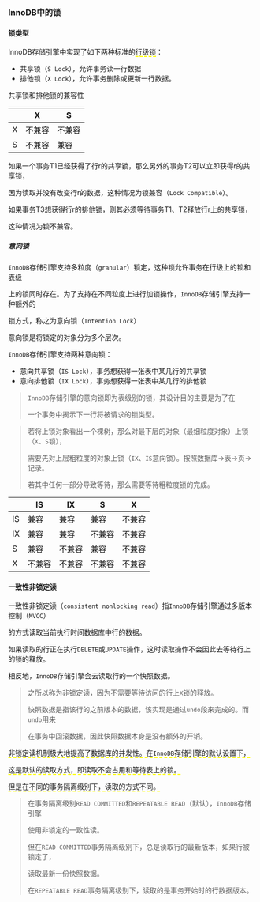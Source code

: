 ### InnoDB中的锁

#### 锁类型

InnoDB存储引擎中实现了如下两种标准的<span style="border-bottom:2px dashed yellow;">行级锁</span>：

* 共享锁（`S Lock`），允许事务读一行数据
* 排他锁（`X Lock`），允许事务删除或更新一行数据。

共享锁和排他锁的兼容性

|      | X      | S      |
| ---- | ------ | ------ |
| X    | 不兼容 | 不兼容 |
| S    | 不兼容 | 兼容   |

如果一个事务T1已经获得了行r的共享锁，那么另外的事务T2可以立即获得r的共享锁，

因为读取并没有改变行r的数据，这种情况为锁兼容（`Lock Compatible`）。

如果事务T3想获得行r的排他锁，则其必须等待事务T1、T2释放行r上的共享锁，

这种情况为锁不兼容。

##### 意向锁

`InnoDB`存储引擎支持多粒度（`granular`）锁定，这种锁允许事务在行级上的锁和表级

上的锁同时存在。为了支持在不同粒度上进行加锁操作，`InnoDB`存储引擎支持一种额外的

锁方式，称之为意向锁（`Intention Lock`）

意向锁是将锁定的对象分为多个层次。

`InnoDB`存储引擎支持两种意向锁：

* 意向共享锁（`IS Lock`），事务想获得一张表中某几行的共享锁
* 意向排他锁（`IX Lock`），事务想获得一张表中某几行的排他锁

> `InnoDB`存储引擎的意向锁即为表级别的锁，其设计目的主要是为了在
>
> 一个事务中揭示下一行将被请求的锁类型。

> 若将上锁对象看出一个棵树，那么对最下层的对象（最细粒度对象）上锁（`X`、`S`锁），
>
> 需要先对上层粗粒度的对象上锁（`IX`、`IS`意向锁）。按照数据库->表->页->记录。
>
> 若其中任何一部分导致等待，那么需要等待粗粒度锁的完成。

|      | IS     | IX     | S      | X      |
| ---- | ------ | ------ | ------ | ------ |
| IS   | 兼容   | 兼容   | 兼容   | 不兼容 |
| IX   | 兼容   | 兼容   | 不兼容 | 不兼容 |
| S    | 兼容   | 不兼容 | 兼容   | 不兼容 |
| X    | 不兼容 | 不兼容 | 不兼容 | 不兼容 |



#### 一致性非锁定读

一致性非锁定读（`consistent nonlocking read`）指`InnoDB`存储引擎通过多版本控制（`MVCC`）

的方式读取当前执行时间数据库中行的数据。

如果读取的行正在执行`DELETE`或`UPDATE`操作，这时读取操作不会因此去等待行上的锁的释放。

相反地，`InnoDB`存储引擎会去读取行的一个快照数据。

> 之所以称为非锁定读，因为不需要等待访问的行上`X`锁的释放。
>
> 快照数据是指该行的之前版本的数据，该实现是通过`undo`段来完成的。而`undo`用来
>
> 在事务中回滚数据，因此快照数据本身是没有额外的开销。

<span style="border-bottom:2px dashed yellow;">非锁定读机制极大地提高了数据库的并发性。在`InnoDB`存储引擎的默认设置下，</span>

<span style="border-bottom:2px dashed yellow;">这是默认的读取方式，即读取不会占用和等待表上的锁。</span>

<span style="border-bottom:2px dashed yellow;">但是在不同的事务隔离级别下，读取的方式不同。</span>

> 在事务隔离级别`READ COMMITTED`和`REPEATABLE READ`（默认），`InnoDB`存储引擎
>
> 使用非锁定的一致性读。
>
> 但在`READ COMMITTED`事务隔离级别下，总是读取行的最新版本，如果行被锁定了，
>
> 读取最新一份快照数据。
>
> 在`REPEATABLE READ`事务隔离级别下，读取的是事务开始时的行数据版本。